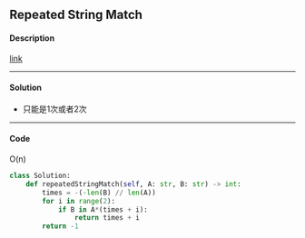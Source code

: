 ## Repeated String Match

#### Description

[link](https://leetcode.com/problems/repeated-string-match/description/)

---

#### Solution

- 只能是1次或者2次

---

#### Code

O(n)

```python
class Solution:
    def repeatedStringMatch(self, A: str, B: str) -> int:
        times = -(-len(B) // len(A))
        for i in range(2):
            if B in A*(times + i):
                return times + i
        return -1
```